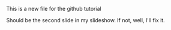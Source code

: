 This is a new file for the github tutorial

Should be the second slide in my slideshow. If not, well, I'll fix it.
